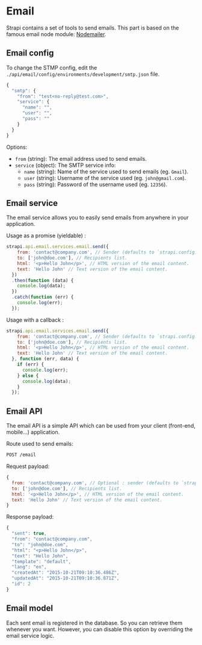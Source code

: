# Email

Strapi contains a set of tools to send emails. This part is based on the
famous email node module: [Nodemailer](http://nodemailer.com).

## Email config

To change the STMP config, edit the `./api/email/config/environments/development/smtp.json` file.

```js
{
  "smtp": {
    "from": "test<no-reply@test.com>",
    "service": {
      "name": "",
      "user": "",
      "pass": ""
    }
  }
}
```

Options:
- `from` (string): The email address used to send emails.
- `service` (object): The SMTP service info:
  - `name` (string): Name of the service used to send emails (eg. `Gmail`).
  - `user` (string): Username of the service used (eg. `john@gmail.com`).
  - `pass` (string): Password of the username used (eg. `12356`).

## Email service

The email service allows you to easily send emails from anywhere in your application.

Usage as a promise (yieldable) :

```js
strapi.api.email.services.email.send({
    from: 'contact@company.com', // Sender (defaults to `strapi.config.smtp.from`).
    to: ['john@doe.com'], // Recipients list.
    html: '<p>Hello John</p>', // HTML version of the email content.
    text: 'Hello John' // Text version of the email content.
  })
  .then(function (data) {
    console.log(data);
  })
  .catch(function (err) {
    console.log(err);
  });
```

Usage with a callback :

```js
strapi.api.email.services.email.send({
    from: 'contact@company.com', // Sender (defaults to `strapi.config.smtp.from`).
    to: ['john@doe.com'], // Recipients list.
    html: '<p>Hello John</p>', // HTML version of the email content.
    text: 'Hello John' // Text version of the email content.
  }, function (err, data) {
    if (err) {
      console.log(err);
    } else {
      console.log(data);
    }
  });
```

## Email API

The email API is a simple API which can be used from your client (front-end, mobile...) application.

Route used to send emails:

```bash
POST /email
```

Request payload:

```js
{
  from: 'contact@company.com', // Optional : sender (defaults to `strapi.config.smtp.from`).
  to: ['john@doe.com'], // Recipients list.
  html: '<p>Hello John</p>', // HTML version of the email content.
  text: 'Hello John' // Text version of the email content.
}
```

Response payload:

```js
{
  "sent": true,
  "from": "contact@company.com",
  "to": "john@doe.com",
  "html": "<p>Hello John</p>",
  "text": "Hello John",
  "template": "default",
  "lang": "en",
  "createdAt": "2015-10-21T09:10:36.486Z",
  "updatedAt": "2015-10-21T09:10:36.871Z",
  "id": 2
}
```

## Email model

Each sent email is registered in the database. So you can retrieve them whenever
you want. However, you can disable this option by overriding the email service logic.
